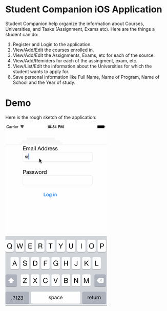 # Student Companion iOS Application

Student Companion help organize the information about Courses,
Universities, and Tasks (Assignment, Exams etc). Here are the
things a student can do:

  1. Register and Login to the application.
  2. View/Add/Edit the courses enrolled in.
  3. View/Add/Edit the Assignments, Exams, etc for each of the source.
  4. View/Add/Remiders for each of the assingment, exam, etc.
  5. View/List/Edit the information about the Universities for which
     the student wants to apply for.
  6. Save personal information like Full Name, Name of Program, Name of
     School and the Year of study.


# Demo
Here is the rough sketch of the application:

![demo](demo.gif "Student Companion Demo")

